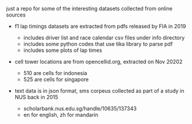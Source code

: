 

just a repo for some of the interesting datasets collected from online sources

- f1 lap timings datasets are extracted from pdfs released by FIA in 2019
  - includes driver list and race calendar csv files under info directory
  - includes some python codes that use tika library to parse pdf
  - includes some plots of lap times

- cell tower locations are from opencellid.org, extracted on Nov 20202
  - 510 are cells for indonesia
  - 525 are cells for singapore

- text data is in json format, sms corpeus collected as part of a study in NUS back in 2015
  - scholarbank.nus.edu.sg/handle/10635/137343
  - en for english, zh for mandarin
  
